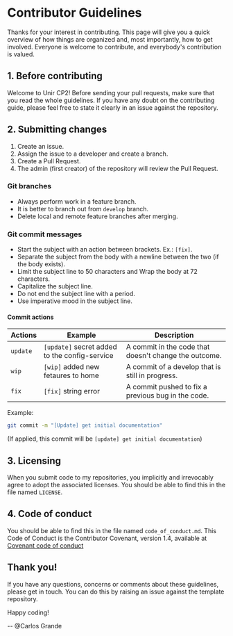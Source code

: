 # Contributor Guidelines

Thanks for your interest in contributing. This page will give you a quick overview of how things are
organized and, most importantly, how to get involved. Everyone is welcome to contribute, and everybody's 
contribution is valued.


## 1. Before contributing

Welcome to Unir CP2! Before sending your pull requests, make sure that you read the whole guidelines.
If you have any doubt on the contributing guide, please feel free to state it clearly in an issue against the
repository.


## 2. Submitting changes

1. Create an issue.
2. Assign the issue to a developer and create a branch.
3. Create a Pull Request.
4. The admin (first creator) of the repository will review the Pull Request.

### Git branches

- Always perform work in a feature branch.
- It is better to branch out from `develop` branch.
- Delete local and remote feature branches after merging.

### Git commit messages

- Start the subject with an action between brackets. Ex.: `[fix]`.
- Separate the subject from the body with a newline between the two (if the body exists).
- Limit the subject line to 50 characters and Wrap the body at 72 characters.
- Capitalize the subject line.
- Do not end the subject line with a period.
- Use imperative mood in the subject line.

#### Commit actions

| Actions  | Example                                       | Description                                           |
|----------|-----------------------------------------------|-------------------------------------------------------|
| `update` | `[update]` secret added to the config-service | A commit in the code that doesn't change the outcome. |
| `wip`    | `[wip]` added new fetaures to home            | A commit of a develop that is still in progress.      |
| `fix`    | `[fix]` string error                          | A commit pushed to fix a previous bug in the code.    |

Example:

```sh
git commit -m "[Update] get initial documentation"
```

(If applied, this commit will be `[update] get initial documentation`)


## 3. Licensing

When you submit code to my repositories, you implicitly and irrevocably agree to adopt the associated licenses.
You should be able to find this in the file named `LICENSE`.

## 4. Code of conduct

You should be able to find this in the file named `code_of_conduct.md`.  This Code of Conduct is the Contributor
Covenant, version 1.4, available at [Covenant code of conduct](http://contributor-covenant.org/version/1/4)


## Thank you!

If you have any questions, concerns or comments about these guidelines, please get in touch. You can do this by raising
an issue against the template repository.

Happy coding!

-- @Carlos Grande
